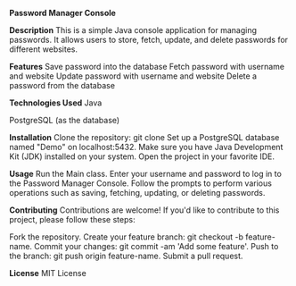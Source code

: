 **Password Manager Console**

**Description**
This is a simple Java console application for managing passwords. It allows users to store, fetch, update, and delete passwords for different websites.

**Features**
Save password into the database
Fetch password with username and website
Update password with username and website
Delete a password from the database

**Technologies Used**
Java

PostgreSQL (as the database)

**Installation**
Clone the repository:
git clone <repository-url>
Set up a PostgreSQL database named "Demo" on localhost:5432.
Make sure you have Java Development Kit (JDK) installed on your system.
Open the project in your favorite IDE.

**Usage**
Run the Main class.
Enter your username and password to log in to the Password Manager Console.
Follow the prompts to perform various operations such as saving, fetching, updating, or deleting passwords.

**Contributing**
Contributions are welcome! If you'd like to contribute to this project, please follow these steps:

Fork the repository.
Create your feature branch: git checkout -b feature-name.
Commit your changes: git commit -am 'Add some feature'.
Push to the branch: git push origin feature-name.
Submit a pull request.

**License**
MIT License

